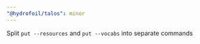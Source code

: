 ```yaml
---
"@hydrofoil/talos": minor
---
```


Split `put --resources` and `put --vocabs` into separate commands
